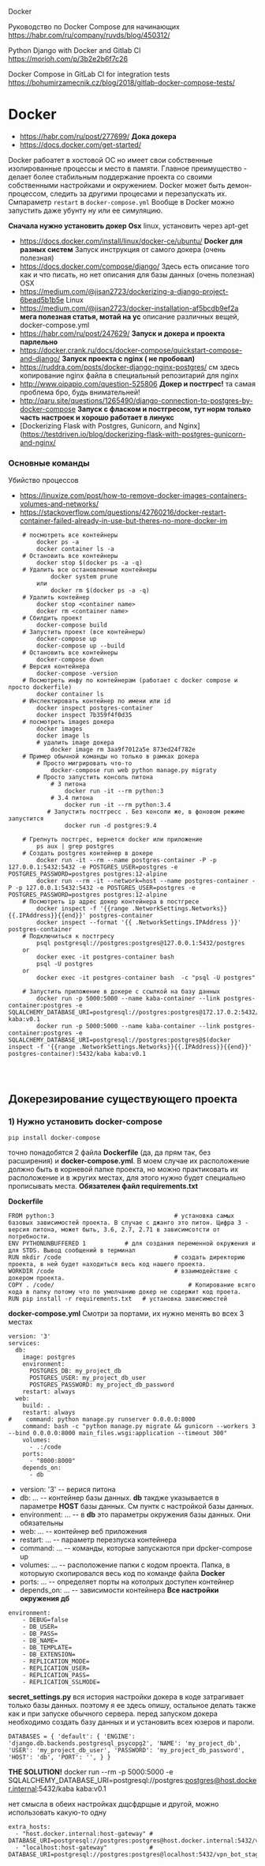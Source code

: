 Docker 


Руководство по Docker Compose для начинающих
https://habr.com/ru/company/ruvds/blog/450312/

Python Django with Docker and Gitlab CI
https://morioh.com/p/3b2e2b6f7c26

Docker Compose in GitLab CI for integration tests
https://bohumirzamecnik.cz/blog/2018/gitlab-docker-compose-tests/





# Docker
- https://habr.com/ru/post/277699/
**Дока докера**
- https://docs.docker.com/get-started/

Docker рабоатет в хостовой ОС но имеет свои собственные изолированные процессы и место в памяти. Главное преимущество - делает более стабильным поддержание проекта со своими собственными настройками и окружением.
Docker может быть демон- процессом, следить за другими процесами и перезапускать их. 
Смпараметр `restart` в `docker-compose.yml`
Вообще в Docker можно запустить даже убунту ну или ее симуляцию.

**Сначала нужно установить докер Osx**
linux, установить через apt-get
- https://docs.docker.com/install/linux/docker-ce/ubuntu/
**Docker для разных систем**
Запуск инструкция от самого докера (очень полезная)
- https://docs.docker.com/compose/django/
Здесь есть описание того как и что писать, но нет описания для базы данных (очень полезная)
OSX
- https://medium.com/@jisan2723/dockerizing-a-django-project-6bead5b1b5e
Linux
- https://medium.com/@jisan2723/docker-installation-af5bcdb9ef2a
**мега полезная статья, мотай на ус**
описание различных вещей, docker-compose.yml
- https://habr.com/ru/post/247629/
**Запуск и докера и проекта парлельно**
- https://docker.crank.ru/docs/docker-compose/quickstart-compose-and-django/
**Запуск проекта с nginx ( не пробовал)**
- https://ruddra.com/posts/docker-django-nginx-postgres/
см здесь копирование nginx файла в специальный репозитарий для nginx 
- http://www.oipapio.com/question-525806
**Докер и постгрес!**
та самая проблема бро, будь внимательней!
- http://qaru.site/questions/1265490/django-connection-to-postgres-by-docker-compose
**Запуск с фласком и постгресом, тут норм только часть настроек и хорошо работает в линукс**
- [Dockerizing Flask with Postgres, Gunicorn, and Nginx](https://testdriven.io/blog/dockerizing-flask-with-postgres-gunicorn-and-nginx/

### Основные команды
Убийство процессов
- https://linuxize.com/post/how-to-remove-docker-images-containers-volumes-and-networks/
- https://stackoverflow.com/questions/42760216/docker-restart-container-failed-already-in-use-but-theres-no-more-docker-im
```
    # посмотреть все контейнеры
        docker ps -a
        docker container ls -a
    # Остановить все контейнеры
        docker stop $(docker ps -a -q)
    # Удалить все остановленные контейнеры
            docker system prune
        или
            docker rm $(docker ps -a -q)
    # Удалить контейнер
        docker stop <container name>
        docker rm <container name>
    # Сбилдить проект
        docker-compose build
    # Запустить проект (все контейнеры)
        docker-compose up
        docker-compose up --build
    # Остановить все контейнеры
        docker-compose down
    # Версия контейнера
        docker-compose -version
    # Посмотреть инфу по контейнерам (работает с docker compose и просто dockerfile)
        docker container ls
    # Инспектировать контейнер по имени или id
        docker inspect postgres-container
        docker inspect 7b359f4f0d35
    # посмотреть images докера
        docker images
        docker image ls
        # удалить image докера
            docker image rm 3aa9f7012a5e 873ed24f782e
    # Пример обычной команды но только в рамках докера 
        # Просто мигрировать что-то
            docker-compose run web python manage.py migratу
        # Просто запустить консоль питона 
            # 3 питона
                docker run -it --rm python:3 
            # 3.4 питона 
                docker run -it --rm python:3.4
           # Запустить постгресс . Без консоли же, в фоновом режиме запустится
                docker run -d postgres:9.4

    # Грепнуть постгрес, вернется docker или приложение
        ps aux | grep postgres
    # Создать postgres контейнер в докере
        docker run -it --rm --name postgres-container -P -p 127.0.0.1:5432:5432 -e POSTGRES_USER=postgres -e POSTGRES_PASSWORD=postgres postgres:12-alpine
        docker run --rm -it --network=host --name postgres-container -P -p 127.0.0.1:5432:5432 -e POSTGRES_USER=postgres -e POSTGRES_PASSWORD=postgres postgres:12-alpine
    # Посмотреть ip адрес докер контейнера в постгресе
        docker inspect -f '{{range .NetworkSettings.Networks}}{{.IPAddress}}{{end}}' postgres-container
        docker inspect --format '{{ .NetworkSettings.IPAddress }}' postgres-container
    # Подключиться к постгресу
        psql postgresql://postgres:postgres@127.0.0.1:5432/postgres
    or
        docker exec -it postgres-container bash
        psql -U postgres
    or
        docker exec -it postgres-container bash  -c "psql -U postgres"

    # Запустить приложение в докере с ссылкой на базу данных
        docker run -p 5000:5000 --name kaba-container --link postgres-container:postgres -e SQLALCHEMY_DATABASE_URI=postgresql://postgres:postgres@172.17.0.2:5432/kaba kaba:v0.1
        docker run -p 5000:5000 --name kaba-container --link postgres-container:postgres -e SQLALCHEMY_DATABASE_URI=postgresql://postgres:postgres@$(docker inspect -f '{{range .NetworkSettings.Networks}}{{.IPAddress}}{{end}}' postgres-container):5432/kaba kaba:v0.1




```

## Докерезирование существующего проекта

### 1) Нужно установить docker-compose
`pip install docker-compose`

точно понадобятся 2 файла **Dockerfile** (да, да прям так, без расширения) и **docker-compose.yml**. В моем случае их расположение должно быть в корневой папке проекта, но можно практиковать их расположение и в жругих местах, для этого нужно будет специально прописывать места.
**Обязателен файл requirements.txt**

**Dockerfile**
```
FROM python:3                                  # установка самых базовых зависимостей проекта. В случае с джанго это питон. Цифра 3 - версия питона, может быть, 3.6, 2.7, 2.71 в зависимсотсти от потребности.  
ENV PYTHONUNBUFFERED 1           # для создания переменной окружения и для STDS. Вывод сообщений в терминал
RUN mkdir /code                                # создать директорию проекта, в ней будет находиться весь код нашего проекта.
WORKDIR /code                                  # взаимодействие с докером проекта.
COPY . /code/                                      # Копирование всяго кода в папку потому что по умолчанию докер не содержит код проета.
RUN pip install -r requirements.txt   # установка зависимостей
```

**docker-compose.yml**
Смотри за портами, их нужно менять во всех 3 местах
```
version: '3'  
services:  
  db:
    image: postgres
    environment:
      POSTGRES_DB: my_project_db
      POSTGRES_USER: my_project_db_user
      POSTGRES_PASSWORD: my_project_db_password
    restart: always
  web:
    build: .
    restart: always
#    command: python manage.py runserver 0.0.0.0:8000
    command: bash -c "python manage.py migrate && gunicorn --workers 3 --bind 0.0.0.0:8000 main_files.wsgi:application --timeout 300"
    volumes:
      - .:/code
    ports:
      - "8000:8000"
    depends_on:
      - db
```

- version: '3'  -- верися питона
- db: ... -- контейнер базы данных. **db** такдже указывается в параметре **HOST** базы данных. См пунтк с настройкой базы данных. 
- environment: ... -- в **db** это параметры окружения базы данных. Они обязательны
- web: ... -- контейнер веб приложения
- restart: ... -- параметр перезпуска контейнера
- command: ...  --  команды, которые запускаются при dpcker-compose up  
- volumes:  ... -- расположение папки с кодом проекта. Папка, в которыую скопировался весь код по команде файла **Docker**
- ports: ...  -- определяет порты на котолрых доступен контейнер
- depends_on: ... -- зависимости контейнера
**Все настройки окружения дб**
```
environment:
    - DEBUG=false
    - DB_USER=
    - DB_PASS=
    - DB_NAME=
    - DB_TEMPLATE=
    - DB_EXTENSION=
    - REPLICATION_MODE=
    - REPLICATION_USER=
    - REPLICATION_PASS=
    - REPLICATION_SSLMODE=
```

**secret_settings.py**
вся история настройки докера в коде затрагивает только базы данных. поэтому я ее здесь опишу, остальное делать также как и при запуске обычного сервера. 
перед запуском докера необходимо создать базу данных и и установить всех юзеров и пароли.
```
DATABASES = { 'default': { 'ENGINE': 'django.db.backends.postgresql_psycopg2', 'NAME': 'my_project_db', 'USER': 'my_project_db_user', 'PASSWORD': 'my_project_db_password', 'HOST': 'db', 'PORT': '', } }
```

**THE SOLUTION!**
    docker run --rm -p 5000:5000 -e SQLALCHEMY_DATABASE_URI=postgresql://postgres:postgres@host.docker.internal:5432/kaba kaba:v0.1


нет смысла в обеих настройках дщсфдрщые и другой, можно использовать какую-то одну

    extra_hosts:
      - "host.docker.internal:host-gateway" # DATABASE_URI=postgresql://postgres:postgres@host.docker.internal:5432/vpn_bot_stage
      - "localhost:host-gateway"            # DATABASE_URI=postgresql://postgres:postgres@localhost:5432/vpn_bot_stage
